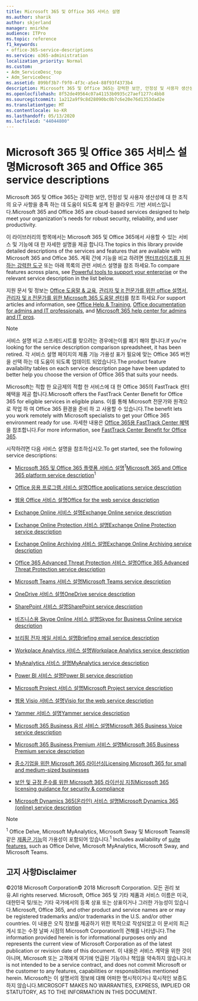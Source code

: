 ```yaml
---
title: Microsoft 365 및 Office 365 서비스 설명
ms.author: sharik
author: skjerland
manager: mnirkhe
audience: ITPro
ms.topic: reference
f1_keywords:
- office-365-service-descriptions
ms.service: o365-administration
localization_priority: Normal
ms.custom:
- Adm_ServiceDesc_top
- Adm_ServiceDesc
ms.assetid: 899bf3b7-f9f0-4f3c-a5e4-88f93f4373b4
description: Microsoft 365 및 Office 365는 강력한 보안, 안정성 및 사용자 생산성에 대 한 조직의 요구 사항을 충족 하는 데 도움이 되도록 설계 된 클라우드 기반 서비스입니다.
ms.openlocfilehash: 8f52de49564c07a41153b0935c27aef1277c4bb8
ms.sourcegitcommit: 1a212a9f9c8d28090bc0b7c6e20e76d1353dad2e
ms.translationtype: MT
ms.contentlocale: ko-KR
ms.lasthandoff: 05/13/2020
ms.locfileid: "44044800"
---
```

# <a name="microsoft-365-and-office-365-service-descriptions"></a><span data-ttu-id="3adfc-103">Microsoft 365 및 Office 365 서비스 설명</span><span class="sxs-lookup"><span data-stu-id="3adfc-103">Microsoft 365 and Office 365 service descriptions</span></span> 

<span data-ttu-id="3adfc-104">Microsoft 365 및 Office 365는 강력한 보안, 안정성 및 사용자 생산성에 대 한 조직의 요구 사항을 충족 하는 데 도움이 되도록 설계 된 클라우드 기반 서비스입니다.</span><span class="sxs-lookup"><span data-stu-id="3adfc-104">Microsoft 365 and Office 365 are cloud-based services designed to help meet your organization's needs for robust security, reliability, and user productivity.</span></span> 
  
<span data-ttu-id="3adfc-105">이 라이브러리의 항목에서는 Microsoft 365 및 Office 365에서 사용할 수 있는 서비스 및 기능에 대 한 자세한 설명을 제공 합니다.</span><span class="sxs-lookup"><span data-stu-id="3adfc-105">The topics in this library provide detailed descriptions of the services and features that are available with Microsoft 365 and Office 365.</span></span> <span data-ttu-id="3adfc-106">계획 간에 기능을 비교 하려면 [엔터프라이즈를 지 원하는 강력한 도구](https://go.microsoft.com/fwlink/?LinkID=799177&amp;clcid=0x409) 또는 아래 목록의 관련 서비스 설명을 참조 하세요.</span><span class="sxs-lookup"><span data-stu-id="3adfc-106">To compare features across plans, see [Powerful tools to support your enterprise](https://go.microsoft.com/fwlink/?LinkID=799177&amp;clcid=0x409) or the relevant service description in the list below.</span></span> 
  
<span data-ttu-id="3adfc-107">지원 문서 및 정보는 [Office 도움말 & 교육](https://support.office.com/), [관리자 및 it 전문가를 위한 office 설명서](https://docs.microsoft.com/office/), [관리자 및 it 전문가를 위한 Microsoft 365 도움말 센터](https://docs.microsoft.com/microsoft-365/?view=o365-worldwide)를 참조 하세요.</span><span class="sxs-lookup"><span data-stu-id="3adfc-107">For support articles and information, see [Office Help & Training](https://support.office.com/), [Office documentation for admins and IT professionals](https://docs.microsoft.com/office/), and [Microsoft 365 help center for admins and IT pros](https://docs.microsoft.com/microsoft-365/?view=o365-worldwide).</span></span>
  
> [!NOTE]
> <span data-ttu-id="3adfc-108">서비스 설명 비교 스프레드시트를 찾으려는 경우에는이를 폐기 해야 합니다.</span><span class="sxs-lookup"><span data-stu-id="3adfc-108">If you're looking for the service description comparison spreadsheet, it has been retired.</span></span> <span data-ttu-id="3adfc-109">각 서비스 설명 페이지의 제품 기능 가용성 표가 필요에 맞는 Office 365 버전을 선택 하는 데 도움이 되도록 업데이트 되었습니다.</span><span class="sxs-lookup"><span data-stu-id="3adfc-109">The product feature availability tables on each service description page have been updated to better help you choose the version of Office 365 that suits your needs.</span></span> 
  
<span data-ttu-id="3adfc-110">Microsoft는 적합 한 요금제의 적합 한 서비스에 대 한 Office 365의 FastTrack 센터 혜택을 제공 합니다.</span><span class="sxs-lookup"><span data-stu-id="3adfc-110">Microsoft offers the FastTrack Center Benefit for Office 365 for eligible services in eligible plans.</span></span> <span data-ttu-id="3adfc-111">이를 통해 Microsoft 전문가와 원격으로 작업 하 여 Office 365 환경을 준비 하 고 사용할 수 있습니다.</span><span class="sxs-lookup"><span data-stu-id="3adfc-111">The benefit lets you work remotely with Microsoft specialists to get your Office 365 environment ready for use.</span></span> <span data-ttu-id="3adfc-112">자세한 내용은 [Office 365용 FastTrack Center 혜택](https://docs.microsoft.com/fasttrack/O365-fasttrack-benefit-for-office-365)을 참조합니다.</span><span class="sxs-lookup"><span data-stu-id="3adfc-112">For more information, see [FastTrack Center Benefit for Office 365](https://docs.microsoft.com/fasttrack/O365-fasttrack-benefit-for-office-365).</span></span>
  
<span data-ttu-id="3adfc-113">시작하려면 다음 서비스 설명을 참조하십시오.</span><span class="sxs-lookup"><span data-stu-id="3adfc-113">To get started, see the following service descriptions:</span></span>
  
- <span data-ttu-id="3adfc-114">[Microsoft 365 및 Office 365 플랫폼 서비스 설명](office-365-platform-service-description/office-365-platform-service-description.md)<sup>1</sup></span><span class="sxs-lookup"><span data-stu-id="3adfc-114">[Microsoft 365 and Office 365 platform service description](office-365-platform-service-description/office-365-platform-service-description.md)<sup>1</sup></span></span>

- [<span data-ttu-id="3adfc-115">Office 응용 프로그램 서비스 설명</span><span class="sxs-lookup"><span data-stu-id="3adfc-115">Office applications service description</span></span>](office-applications-service-description/office-applications-service-description.md)

- [<span data-ttu-id="3adfc-116">웹용 Office 서비스 설명</span><span class="sxs-lookup"><span data-stu-id="3adfc-116">Office for the web service description</span></span>](office-online-service-description/office-online-service-description.md)

- [<span data-ttu-id="3adfc-117">Exchange Online 서비스 설명</span><span class="sxs-lookup"><span data-stu-id="3adfc-117">Exchange Online service description</span></span>](exchange-online-service-description/exchange-online-service-description.md)

- [<span data-ttu-id="3adfc-118">Exchange Online Protection 서비스 설명</span><span class="sxs-lookup"><span data-stu-id="3adfc-118">Exchange Online Protection service description</span></span>](exchange-online-protection-service-description/exchange-online-protection-service-description.md)

- [<span data-ttu-id="3adfc-119">Exchange Online Archiving 서비스 설명</span><span class="sxs-lookup"><span data-stu-id="3adfc-119">Exchange Online Archiving service description</span></span>](exchange-online-archiving-service-description/exchange-online-archiving-service-description.md)

- [<span data-ttu-id="3adfc-120">Office 365 Advanced Threat Protection 서비스 설명</span><span class="sxs-lookup"><span data-stu-id="3adfc-120">Office 365 Advanced Threat Protection service description</span></span>](office-365-advanced-threat-protection-service-description.md)

- [<span data-ttu-id="3adfc-121">Microsoft Teams 서비스 설명</span><span class="sxs-lookup"><span data-stu-id="3adfc-121">Microsoft Teams service description</span></span>](teams-service-description.md)

- [<span data-ttu-id="3adfc-122">OneDrive 서비스 설명</span><span class="sxs-lookup"><span data-stu-id="3adfc-122">OneDrive service description</span></span>](onedrive-for-business-service-description.md)

- [<span data-ttu-id="3adfc-123">SharePoint 서비스 설명</span><span class="sxs-lookup"><span data-stu-id="3adfc-123">SharePoint service description</span></span>](sharepoint-online-service-description/sharepoint-online-service-description.md)

- [<span data-ttu-id="3adfc-124">비즈니스용 Skype Online 서비스 설명</span><span class="sxs-lookup"><span data-stu-id="3adfc-124">Skype for Business Online service description</span></span>](skype-for-business-online-service-description/skype-for-business-online-service-description.md)

- [<span data-ttu-id="3adfc-125">브리핑 전자 메일 서비스 설명</span><span class="sxs-lookup"><span data-stu-id="3adfc-125">Briefing email service description</span></span>](briefing-service-description.md)

- [<span data-ttu-id="3adfc-126">Workplace Analytics 서비스 설명</span><span class="sxs-lookup"><span data-stu-id="3adfc-126">Workplace Analytics service description</span></span>](workplace-analytics-service-description.md)

- [<span data-ttu-id="3adfc-127">MyAnalytics 서비스 설명</span><span class="sxs-lookup"><span data-stu-id="3adfc-127">MyAnalytics service description</span></span>](mya-service-description.md)

- [<span data-ttu-id="3adfc-128">Power BI 서비스 설명</span><span class="sxs-lookup"><span data-stu-id="3adfc-128">Power BI service description</span></span>](power-bi-service-description.md)

- [<span data-ttu-id="3adfc-129">Microsoft Project 서비스 설명</span><span class="sxs-lookup"><span data-stu-id="3adfc-129">Microsoft Project service description</span></span>](project-online-service-description/project-online-service-description.md)

- [<span data-ttu-id="3adfc-130">웹용 Visio 서비스 설명</span><span class="sxs-lookup"><span data-stu-id="3adfc-130">Visio for the web service description</span></span>](visio-online-service-description/visio-online-service-description.md)

- [<span data-ttu-id="3adfc-131">Yammer 서비스 설명</span><span class="sxs-lookup"><span data-stu-id="3adfc-131">Yammer service description</span></span>](yammer-service-description/yammer-service-description.md)

- [<span data-ttu-id="3adfc-132">Microsoft 365 Business 음성 서비스 설명</span><span class="sxs-lookup"><span data-stu-id="3adfc-132">Microsoft 365 Business Voice service description</span></span>](microsoft-365-business-voice-service-description.md)

- [<span data-ttu-id="3adfc-133">Microsoft 365 Business Premium 서비스 설명</span><span class="sxs-lookup"><span data-stu-id="3adfc-133">Microsoft 365 Business Premium service description</span></span>](microsoft-365-service-descriptions/microsoft-365-business-service-description.md)

- [<span data-ttu-id="3adfc-134">중소기업을 위한 Microsoft 365 라이선싱</span><span class="sxs-lookup"><span data-stu-id="3adfc-134">Licensing Microsoft 365 for small and medium-sized businesses</span></span>](microsoft-365-service-descriptions/licensing-microsoft-365-in-smb.md)

- [<span data-ttu-id="3adfc-135">보안 및 규정 준수를 위한 Microsoft 365 라이선싱 지침</span><span class="sxs-lookup"><span data-stu-id="3adfc-135">Microsoft 365 licensing guidance for security & compliance</span></span>](microsoft-365-service-descriptions/microsoft-365-tenantlevel-services-licensing-guidance/microsoft-365-security-compliance-licensing-guidance.md)

- [<span data-ttu-id="3adfc-136">Microsoft Dynamics 365(온라인) 서비스 설명</span><span class="sxs-lookup"><span data-stu-id="3adfc-136">Microsoft Dynamics 365 (online) service description</span></span>](microsoft-dynamics-365-online-service-description.md)

> [!NOTE]
> <span data-ttu-id="3adfc-137"><sup>1</sup> Office Delve, Microsoft MyAnalytics, Microsoft Sway 및 Microsoft Teams와 같은 [제품군 기능](https://docs.microsoft.com/office365/servicedescriptions/office-365-platform-service-description/office-365-suite-features)의 가용성이 포함되어 있습니다.</span><span class="sxs-lookup"><span data-stu-id="3adfc-137"><sup>1</sup> Includes availability of [suite features](https://docs.microsoft.com/office365/servicedescriptions/office-365-platform-service-description/office-365-suite-features), such as Office Delve, Microsoft MyAnalytics, Microsoft Sway, and Microsoft Teams.</span></span>
  
## <a name="disclaimer"></a><span data-ttu-id="3adfc-138">고지 사항</span><span class="sxs-lookup"><span data-stu-id="3adfc-138">Disclaimer</span></span>

<span data-ttu-id="3adfc-139">&copy;2018 Microsoft Corporation</span><span class="sxs-lookup"><span data-stu-id="3adfc-139">&copy; 2018 Microsoft Corporation.</span></span> <span data-ttu-id="3adfc-140">모든 권리 보유.</span><span class="sxs-lookup"><span data-stu-id="3adfc-140">All rights reserved.</span></span> <span data-ttu-id="3adfc-141">Microsoft, Office 365 및 기타 제품과 서비스 이름은 미국, 대한민국 및/또는 기타 국가에서의 등록 상표 또는 상표이거나 그러한 가능성이 있습니다.</span><span class="sxs-lookup"><span data-stu-id="3adfc-141">Microsoft, Office 365, and other product and service names are or may be registered trademarks and/or trademarks in the U.S. and/or other countries.</span></span> <span data-ttu-id="3adfc-142">이 내용은 오직 정보를 제공하기 위한 목적으로 작성되었고 이 문서의 최근 게시 또는 수정 날짜 시점의 Microsoft Corporation의 견해를 나타냅니다.</span><span class="sxs-lookup"><span data-stu-id="3adfc-142">The information provided herein is for informational purposes only and represents the current view of Microsoft Corporation as of the latest publication or revision date of this document.</span></span> <span data-ttu-id="3adfc-143">이 내용은 서비스 계약을 위한 것이 아니며, Microsoft 또는 고객에게 여기에 언급된 기능이나 책임을 약속하지 않습니다.</span><span class="sxs-lookup"><span data-stu-id="3adfc-143">It is not intended to be a service contract, and does not commit Microsoft or the customer to any features, capabilities or responsibilities mentioned herein.</span></span> <span data-ttu-id="3adfc-144">Microsoft는 이 설명서의 정보에 대해 어떠한 명시적이거나 묵시적인 보증도 하지 않습니다.</span><span class="sxs-lookup"><span data-stu-id="3adfc-144">MICROSOFT MAKES NO WARRANTIES, EXPRESS, IMPLIED OR STATUTORY, AS TO THE INFORMATION IN THIS DOCUMENT.</span></span>
 